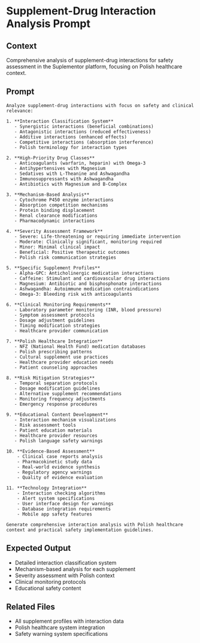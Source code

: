 # Supplement-Drug Interaction Analysis Prompt

## Context
Comprehensive analysis of supplement-drug interactions for safety assessment in the Suplementor platform, focusing on Polish healthcare context.

## Prompt
```
Analyze supplement-drug interactions with focus on safety and clinical relevance:

1. **Interaction Classification System**
   - Synergistic interactions (beneficial combinations)
   - Antagonistic interactions (reduced effectiveness)
   - Additive interactions (enhanced effects)
   - Competitive interactions (absorption interference)
   - Polish terminology for interaction types

2. **High-Priority Drug Classes**
   - Anticoagulants (warfarin, heparin) with Omega-3
   - Antihypertensives with Magnesium
   - Sedatives with L-Theanine and Ashwagandha
   - Immunosuppressants with Ashwagandha
   - Antibiotics with Magnesium and B-Complex

3. **Mechanism-Based Analysis**
   - Cytochrome P450 enzyme interactions
   - Absorption competition mechanisms
   - Protein binding displacement
   - Renal clearance modifications
   - Pharmacodynamic interactions

4. **Severity Assessment Framework**
   - Severe: Life-threatening or requiring immediate intervention
   - Moderate: Clinically significant, monitoring required
   - Minor: Minimal clinical impact
   - Beneficial: Positive therapeutic outcomes
   - Polish risk communication strategies

5. **Specific Supplement Profiles**
   - Alpha-GPC: Anticholinergic medication interactions
   - Caffeine: Stimulant and cardiovascular drug interactions
   - Magnesium: Antibiotic and bisphosphonate interactions
   - Ashwagandha: Autoimmune medication contraindications
   - Omega-3: Bleeding risk with anticoagulants

6. **Clinical Monitoring Requirements**
   - Laboratory parameter monitoring (INR, blood pressure)
   - Symptom assessment protocols
   - Dosage adjustment guidelines
   - Timing modification strategies
   - Healthcare provider communication

7. **Polish Healthcare Integration**
   - NFZ (National Health Fund) medication databases
   - Polish prescribing patterns
   - Cultural supplement use practices
   - Healthcare provider education needs
   - Patient counseling approaches

8. **Risk Mitigation Strategies**
   - Temporal separation protocols
   - Dosage modification guidelines
   - Alternative supplement recommendations
   - Monitoring frequency adjustments
   - Emergency response procedures

9. **Educational Content Development**
   - Interaction mechanism visualizations
   - Risk assessment tools
   - Patient education materials
   - Healthcare provider resources
   - Polish language safety warnings

10. **Evidence-Based Assessment**
    - Clinical case reports analysis
    - Pharmacokinetic study data
    - Real-world evidence synthesis
    - Regulatory agency warnings
    - Quality of evidence evaluation

11. **Technology Integration**
    - Interaction checking algorithms
    - Alert system specifications
    - User interface design for warnings
    - Database integration requirements
    - Mobile app safety features

Generate comprehensive interaction analysis with Polish healthcare context and practical safety implementation guidelines.
```

## Expected Output
- Detailed interaction classification system
- Mechanism-based analysis for each supplement
- Severity assessment with Polish context
- Clinical monitoring protocols
- Educational safety content

## Related Files
- All supplement profiles with interaction data
- Polish healthcare system integration
- Safety warning system specifications
